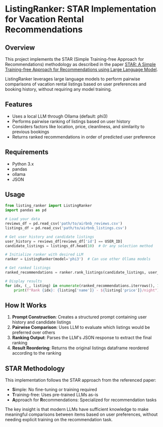 # ListingRanker: STAR Implementation for Vacation Rental Recommendations

## Overview
This project implements the STAR (Simple Training-free Approach for Recommendations) methodology as described in the paper [STAR: A Simple Training-free Approach for Recommendations using Large Language Model](https://arxiv.org/pdf/2410.16458).

ListingRanker leverages large language models to perform pairwise comparisons of vacation rental listings based on user preferences and booking history, without requiring any model training.

## Features
- Uses a local LLM through Ollama (default: phi3)
- Performs pairwise ranking of listings based on user history
- Considers factors like location, price, cleanliness, and similarity to previous bookings
- Returns ranked recommendations in order of predicted user preference

## Requirements
- Python 3.x
- pandas
- ollama
- JSON

## Usage

```python
from listing_ranker import ListingRanker
import pandas as pd

# Load your data
reviews_df = pd.read_csv('path/to/airbnb_reviews.csv')
listings_df = pd.read_csv('path/to/airbnb_listings.csv')

# Get user history and candidate listings
user_history = reviews_df[reviews_df['id'] == USER_ID] 
candidate_listings = listings_df.head(10)  # Or any selection method

# Initialize ranker with desired LLM
ranker = ListingRanker(model='phi3')  # Can use other Ollama models

# Get ranked listings
ranked_recommendations = ranker.rank_listings(candidate_listings, user_history)

# Display results
for idx, (_, listing) in enumerate(ranked_recommendations.iterrows(), 1):
    print(f"Rank {idx}: {listing['name']} - ${listing['price']}/night")
```

## How It Works

1. **Prompt Construction**: Creates a structured prompt containing user history and candidate listings
2. **Pairwise Comparison**: Uses LLM to evaluate which listings would be preferred over others
3. **Ranking Output**: Parses the LLM's JSON response to extract the final ranking
4. **Result Reordering**: Returns the original listings dataframe reordered according to the ranking

## STAR Methodology

This implementation follows the STAR approach from the referenced paper:
- **S**imple: No fine-tuning or training required
- **T**raining-free: Uses pre-trained LLMs as-is
- **A**pproach for **R**ecommendations: Specialized for recommendation tasks

The key insight is that modern LLMs have sufficient knowledge to make meaningful comparisons between items based on user preferences, without needing explicit training on the recommendation task.
